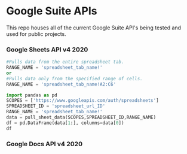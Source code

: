 # Google Suite APIs

This repo houses all of the current Google Suite API's being tested and used for public projects.

### Google Sheets API v4 2020
```python
#Pulls data from the entire spreadsheet tab.
RANGE_NAME = 'spreadsheet_tab_name!'
or
#Pulls data only from the specified range of cells.
RANGE_NAME = 'spreadsheet_tab_name!A2:C6'

import pandas as pd
SCOPES = ['https://www.googleapis.com/auth/spreadsheets']
SPREADSHEET_ID = 'spreadsheet_url_ID'
RANGE_NAME = 'spreadsheet_tab_name!'
data = pull_sheet_data(SCOPES,SPREADSHEET_ID,RANGE_NAME)
df = pd.DataFrame(data[1:], columns=data[0])
df
```
  
### Google Docs API v4 2020
  
